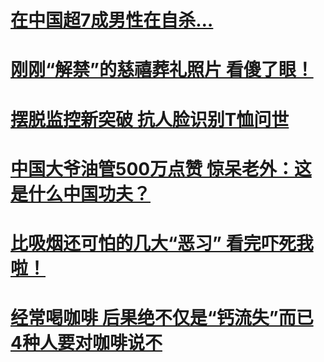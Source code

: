 # [在中国超7成男性在自杀…](70%25lanxinzaizhisa.md)
# [刚刚“解禁”的慈禧葬礼照片 看傻了眼！](cixitaihou.md)
# [摆脱监控新突破 抗人脸识别T恤问世](antirenlianshibie.md)
# [中国大爷油管500万点赞 惊呆老外：这是什么中国功夫？](zhongguodaye.md)
# [比吸烟还可怕的几大“恶习” 看完吓死我啦！](exi.md)
# [经常喝咖啡 后果绝不仅是“钙流失”而已 4种人要对咖啡说不](kafei.md)
